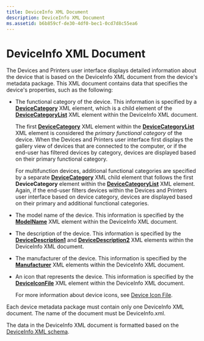 ```yaml
---
title: DeviceInfo XML Document
description: DeviceInfo XML Document
ms.assetid: b6b859cf-de30-4df0-bec1-0cd7d8c55ea6
---
```


# DeviceInfo XML Document


The Devices and Printers user interface displays detailed information about the device that is based on the DeviceInfo XML document from the device's metadata package. This XML document contains data that specifies the device's properties, such as the following:

-   The functional category of the device. This information is specified by a [**DeviceCategory**](https://msdn.microsoft.com/library/windows/hardware/ff541101) XML element, which is a child element of the [**DeviceCategoryList**](https://msdn.microsoft.com/library/windows/hardware/ff541102) XML element within the DeviceInfo XML document.

    The first [**DeviceCategory**](https://msdn.microsoft.com/library/windows/hardware/ff541101) XML element within the [**DeviceCategoryList**](https://msdn.microsoft.com/library/windows/hardware/ff541102) XML element is considered the *primary functional category* of the device. When the Devices and Printers user interface first displays the gallery view of devices that are connected to the computer, or if the end-user has filtered devices by category, devices are displayed based on their primary functional category.

    For multifunction devices, additional functional categories are specified by a separate [**DeviceCategory**](https://msdn.microsoft.com/library/windows/hardware/ff541101) XML child element that follows the first **DeviceCategory** element within the [**DeviceCategoryList**](https://msdn.microsoft.com/library/windows/hardware/ff541102) XML element. Again, if the end-user filters devices within the Devices and Printers user interface based on device category, devices are displayed based on their primary and additional functional categories.

-   The model name of the device. This information is specified by the [**ModelName**](https://msdn.microsoft.com/library/windows/hardware/ff549311) XML element within the DeviceInfo XML document.

-   The description of the device. This information is specified by the [**DeviceDescription1**](https://msdn.microsoft.com/library/windows/hardware/ff541105) and [**DeviceDescription2**](https://msdn.microsoft.com/library/windows/hardware/ff541108) XML elements within the DeviceInfo XML document.

-   The manufacturer of the device. This information is specified by the [**Manufacturer**](https://msdn.microsoft.com/library/windows/hardware/ff548710) XML elements within the DeviceInfo XML document.

-   An icon that represents the device. This information is specified by the [**DeviceIconFile**](https://msdn.microsoft.com/library/windows/hardware/ff541123) XML element within the DeviceInfo XML document.

    For more information about device icons, see [Device Icon File](device-icon-file.md).

Each device metadata package must contain only one DeviceInfo XML document. The name of the document must be DeviceInfo.xml.

The data in the DeviceInfo XML document is formatted based on the [DeviceInfo XML schema](https://msdn.microsoft.com/library/windows/hardware/ff541135).

 

 





